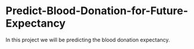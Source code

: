 # Predict-Blood-Donation-for-Future-Expectancy

In this project we will be predicting the blood donation expectancy.
